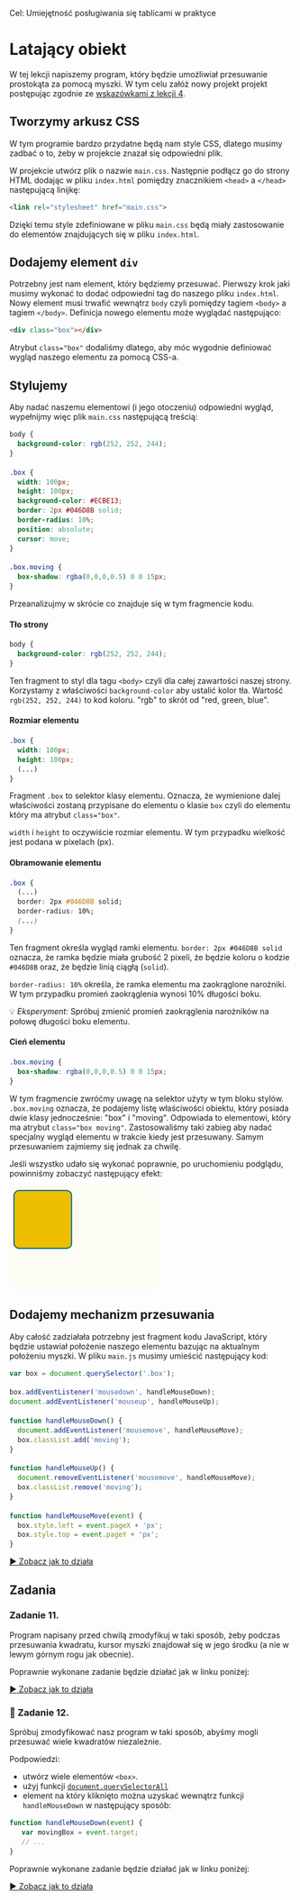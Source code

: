 Cel: Umiejętność posługiwania się tablicami w praktyce

# Latający obiekt

W tej lekcji napiszemy program, który będzie umożliwiał przesuwanie prostokąta za pomocą myszki. W tym celu załóż nowy projekt projekt postępując zgodnie ze [wskazówkami z lekcji 4](lekcja-0004.md).

## Tworzymy arkusz CSS
W tym programie bardzo przydatne będą nam style CSS, dlatego musimy zadbać o to, żeby w projekcie znazał się odpowiedni plik.

W projekcie utwórz plik o nazwie `main.css`. Następnie podłącz go do strony HTML dodając w pliku `index.html` pomiędzy znacznikiem `<head>` a `</head>` następującą linijkę:

```html
<link rel="stylesheet" href="main.css">
```
Dzięki temu style zdefiniowane w pliku `main.css` będą miały zastosowanie do elementów znajdujących się w pliku `index.html`.

## Dodajemy element `div`

Potrzebny jest nam element, który będziemy przesuwać. Pierwszy krok jaki musimy wykonać to dodać odpowiedni tag do naszego pliku `index.html`. Nowy element musi trwafić wewnątrz `body` czyli pomiędzy tagiem `<body>` a tagiem `</body>`. Definicja nowego elementu może wyglądać następująco:

```html
<div class="box"></div>
```

Atrybut `class="box"` dodaliśmy dlatego, aby móc wygodnie definiować wygląd naszego elementu za pomocą CSS-a.

## Stylujemy

Aby nadać naszemu elementowi (i jego otoczeniu) odpowiedni wygląd, wypełnijmy więc plik `main.css` następującą treścią:

```css
body {
  background-color: rgb(252, 252, 244);
}

.box {
  width: 100px;
  height: 100px;
  background-color: #ECBE13;
  border: 2px #046D8B solid;
  border-radius: 10%;
  position: absolute;
  cursor: move;
}

.box.moving {
  box-shadow: rgba(0,0,0,0.5) 0 0 15px;
}
```

Przeanalizujmy w skrócie co znajduje się w tym fragmencie kodu.

#### Tło strony
```css
body {
  background-color: rgb(252, 252, 244);
}
```
Ten fragment to styl dla tagu `<body>` czyli dla całej zawartości naszej strony. Korzystamy z właściwości `background-color` aby ustalić kolor tła. Wartość `rgb(252, 252, 244)` to kod koloru. "rgb" to skrót od "red, green, blue".

#### Rozmiar elementu
```css
.box {
  width: 100px;
  height: 100px;
  (...)
}
```
Fragment `.box` to selektor klasy elementu. Oznacza, że wymienione dalej właściwości zostaną przypisane do elementu o klasie `box` czyli do elementu który ma atrybut `class="box"`.

`width` i `height` to oczywiście rozmiar elementu. W tym przypadku wielkość jest podana w pixelach (px).

#### Obramowanie elementu

```css
.box {
  (...)
  border: 2px #046D8B solid;
  border-radius: 10%;
  (...)
}
```
Ten fragment określa wygląd ramki elementu. `border: 2px #046D8B solid` oznacza, że ramka będzie miała grubość 2 pixeli, że będzie koloru o kodzie `#046D8B` oraz, że będzie linią ciągłą (`solid`).

`border-radius: 10%` określa, że ramka elementu ma zaokrąglone narożniki. W tym przypadku promień zaokrąglenia wynosi 10% długości boku.

:bulb: _Eksperyment:_ Spróbuj zmienić promień zaokrąglenia narożników na połowę długości boku elementu.

#### Cień elementu

```css
.box.moving {
  box-shadow: rgba(0,0,0,0.5) 0 0 15px;
}
```
W tym fragmencie zwróćmy uwagę na selektor użyty w tym bloku stylów. `.box.moving` oznacza, że podajemy listę właściwości obiektu, który posiada dwie klasy jednocześnie: "box" i "moving". Odpowiada to elementowi, który ma atrybut `class="box moving"`. Zastosowaliśmy taki zabieg aby nadać specjalny wygląd elementu w trakcie kiedy jest przesuwany. Samym przesuwaniem zajmiemy się jednak za chwilę.

Jeśli wszystko udało się wykonać poprawnie, po uruchomieniu podglądu, powinniśmy zobaczyć następujący efekt:

![Box CSS](lekcja-0006/pure-css.png)

## Dodajemy mechanizm przesuwania

Aby całość zadziałała potrzebny jest fragment kodu JavaScript, który będzie ustawiał położenie naszego elementu bazując na aktualnym położeniu myszki. W pliku `main.js` musimy umieścić następujący kod:

```javascript
var box = document.querySelector('.box');

box.addEventListener('mousedown', handleMouseDown);
document.addEventListener('mouseup', handleMouseUp);

function handleMouseDown() {
  document.addEventListener('mousemove', handleMouseMove);
  box.classList.add('moving');
}

function handleMouseUp() {
  document.removeEventListener('mousemove', handleMouseMove);
  box.classList.remove('moving');
}

function handleMouseMove(event) {
  box.style.left = event.pageX + 'px';
  box.style.top = event.pageY + 'px';
}
```

[:arrow_forward: Zobacz jak to działa](http://jsbin.com/nidalo/23/edit?js,output)

## Zadania

### Zadanie 11.
Program napisany przed chwilą zmodyfikuj w taki sposób, żeby podczas przesuwania kwadratu, kursor myszki znajdował się w jego środku (a nie w lewym górnym rogu jak obecnie).

Poprawnie wykonane zadanie będzie działać jak w linku poniżej:

[:arrow_forward: Zobacz jak to działa](http://jsbin.com/nidalo/24)

### :muscle: Zadanie 12.
Spróbuj zmodyfikować nasz program w taki sposób, abyśmy mogli przesuwać wiele kwadratów niezależnie.

Podpowiedzi:
 - utwórz wiele elementów `<box>`.
 - użyj funkcji [`document.querySelectorAll`](https://developer.mozilla.org/pl/docs/Web/API/Document/querySelectorAll)
 - element na który kliknięto można uzyskać wewnątrz funkcji `handleMouseDown` w następujący sposób:
 
 ```javascript
 function handleMouseDown(event) {
    var movingBox = event.target;
    // ...
 }
 ```
 
Poprawnie wykonane zadanie będzie działać jak w linku poniżej:

[:arrow_forward: Zobacz jak to działa](http://output.jsbin.com/tovajo)

